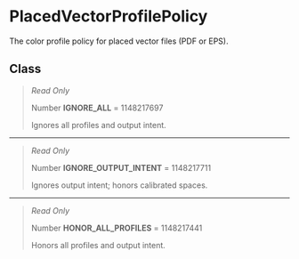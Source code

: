 # PlacedVectorProfilePolicy
The color profile policy for placed vector files (PDF or EPS).

## Class
> *Read Only* 
> 
> Number **IGNORE_ALL** = 1148217697
> 
> Ignores all profiles and output intent.
*** 
> *Read Only* 
> 
> Number **IGNORE_OUTPUT_INTENT** = 1148217711
> 
> Ignores output intent; honors calibrated spaces.
*** 
> *Read Only* 
> 
> Number **HONOR_ALL_PROFILES** = 1148217441
> 
> Honors all profiles and output intent.

